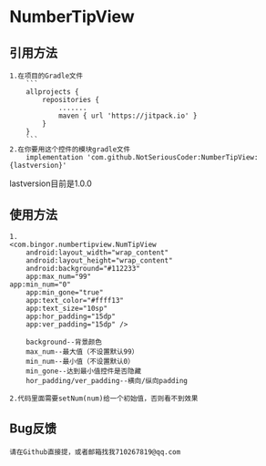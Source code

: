 # NumberTipView

## 引用方法
	1.在项目的Gradle文件
		``` 
		allprojects {
			repositories {
				.......
				maven { url 'https://jitpack.io' }
			}
		}
		```
	2.在你要用这个控件的模块gradle文件
		implementation 'com.github.NotSeriousCoder:NumberTipView:{lastversion}'
	
lastversion目前是1.0.0	

## 使用方法
	1.
	<com.bingor.numbertipview.NumTipView
        android:layout_width="wrap_content"
        android:layout_height="wrap_content"
        android:background="#112233"
        app:max_num="99"
	app:min_num="0"
        app:min_gone="true"        
        app:text_color="#ffff13"
        app:text_size="10sp"
        app:hor_padding="15dp"
        app:ver_padding="15dp" />
		
		background--背景颜色
		max_num--最大值（不设置默认99）
		min_num--最小值（不设置默认0）
		min_gone--达到最小值控件是否隐藏
		hor_padding/ver_padding--横向/纵向padding
		
	2.代码里面需要setNum(num)给一个初始值，否则看不到效果
	
	
## Bug反馈
	请在Github直接提，或者邮箱找我710267819@qq.com
	
	
	
	
	
	
	
	
